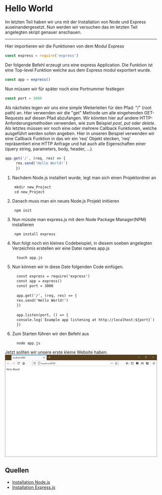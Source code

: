 # Hello World

Im letzten Teil haben wir uns mit der Installation von Node und Express auseinandergesetzt. Nun werden wir versuchen das im letzten Teil angelegten skript genauer anschauen.

---
Hier importieren wir die Funktionen von dem Modul Express

```javascript
const express = require('express')
```

Der folgende Befehl erzeugt uns eine express Application.
Die Funktion ist eine Top-level Funktion welche aus dem Express modul exportiert wurde.
```javascript
const app = express()
```

Nun müssen wir für später noch eine Portnummer festlegen
```javascript
const port = 3000
```


Als nächstes legen wir uns eine simple Weiterleiten für den Pfad: "/" (root path) an. Hier verwenden wir die "get" Methode um alle eingehenden GET-Requests auf diesen Pfad abzufangen.
Wir könnten hier auf andere HTTP-Anforderungsmethoden verwenden, wie zum Beispiel *post*, *put* oder *delete*.
Als letztes müssen wir noch eine oder mehrere Callback Funktionen, welche ausgeführt werden sollen angeben. Hier in unseren Beispiel verwenden wir eine Callback Funktion in das wir ein 'req'
Objekt stecken, 'req' repräsentiert eine HTTP Anfrage und hat auch alle Eigenschaften einer (query string, parameters, body, header, ...).
```javascript
app.get('/', (req, res) => {
     res.send('Hello World!')
     })
```
1. Nachdem Node.js installiert wurde, legt man sich einen Projektordner an
   
        mkdir new_Project
        cd new_Project

2. Danach muss man ein neues Node.js Projekt initiieren
    
        npm init 
   
3. Nun müsste man express.js mit dem Node Package Manager(NPM) installieren
   
        npm install express

4. Nun folgt noch ein kleines Codebeispiel, in diesem soeben angelegten Verzeichnis erstellen wir eine Datei names app.js 
   
         touch app.js

5. Nun können wir in diese Date folgenden Code einfügen.

         const express = require('express')
         const app = express()
         const port = 3000
         
         app.get('/', (req, res) => {
         res.send('Hello World!')
         })
         
         app.listen(port, () => {
         console.log(`Example app listening at http://localhost:${port}`)
         })

6. Zum Starten führen wir den Befehl aus

         node app.js  

Jetzt sollten wir unsere erste kleine Website haben.
![Hello World](images/installation.jpg)



## Quellen

* [Installation Node.js](https://nodejs.org/de/)
* [Installation Express.js](https://expressjs.com/de/starter/installing.html)

 